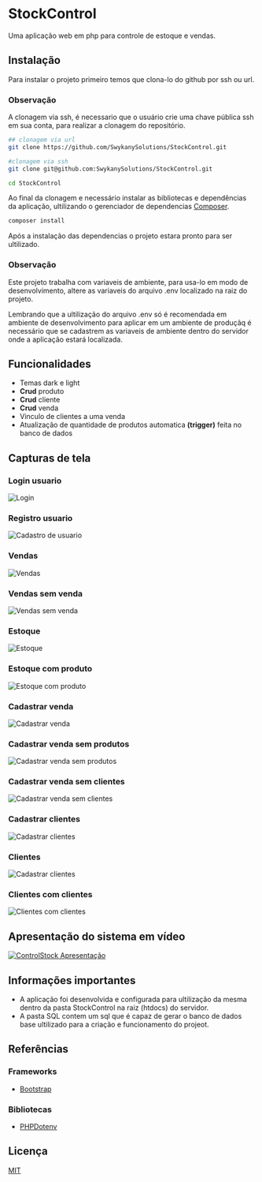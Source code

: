 
# StockControl

Uma aplicação web em php para controle de estoque e vendas.
## Instalação

Para instalar o projeto primeiro temos que clona-lo do github por ssh ou url.

### Observação
A clonagem via ssh, é necessario que o usuário crie uma chave pública ssh em sua conta, para realizar a clonagem do repositório.

```bash
## clonagem via url
git clone https://github.com/SwykanySolutions/StockControl.git

#clonagem via ssh
git clone git@github.com:SwykanySolutions/StockControl.git

cd StockControl
```

Ao final da clonagem e necessário instalar as bibliotecas e dependências da aplicação, ultilizando o gerenciador de dependencias [Composer](https://getcomposer.org/).
```bash
composer install
```
Após a instalação das dependencias o projeto estara pronto para ser ultilizado.

### Observação

Este projeto trabalha com variaveis de ambiente, para usa-lo em modo de desenvolvimento, altere as variaveis do arquivo .env localizado na raiz do projeto.

Lembrando que a ultilização do arquivo .env só é recomendada em ambiente de desenvolvimento para aplicar em um ambiente de produçãq é necessário que se cadastrem as variaveis de ambiente dentro do servidor onde a aplicação estará localizada.
## Funcionalidades

- Temas dark e light
- **Crud** produto
- **Crud** cliente
- **Crud** venda
- Vinculo de clientes a uma venda
- Atualização de quantidade de produtos automatica **(trigger)** feita no banco de dados

## Capturas de tela

### Login usuario
![Login](https://github.com/SwykanySolutions/StockControl/blob/main/Public/PrintScreens/login.png?raw=true)

### Registro usuario
![Cadastro de usuario](https://github.com/SwykanySolutions/StockControl/blob/main/Public/PrintScreens/registro.png?raw=true)

### Vendas
![Vendas](https://github.com/SwykanySolutions/StockControl/blob/main/Public/PrintScreens/vendas.png?raw=true)

### Vendas sem venda
![Vendas sem venda](https://github.com/SwykanySolutions/StockControl/blob/main/Public/PrintScreens/vendas_sem_vendas.png?raw=true)

### Estoque
![Estoque](https://github.com/SwykanySolutions/StockControl/blob/main/Public/PrintScreens/estoque.png?raw=true)

### Estoque com produto
![Estoque com produto](https://github.com/SwykanySolutions/StockControl/blob/main/Public/PrintScreens/estoque_com_produto.png?raw=true)

### Cadastrar venda
![Cadastrar venda](https://github.com/SwykanySolutions/StockControl/blob/main/Public/PrintScreens/cadastrar_venda.png?raw=true)

### Cadastrar venda sem produtos
![Cadastrar venda sem produtos](https://github.com/SwykanySolutions/StockControl/blob/main/Public/PrintScreens/cadastrar_venda_sem_produtos.png?raw=true)

### Cadastrar venda sem clientes
![Cadastrar venda sem clientes](https://github.com/SwykanySolutions/StockControl/blob/main/Public/PrintScreens/cadastrar_venda_sem_clientes.png?raw=true)

### Cadastrar clientes
![Cadastrar clientes](https://github.com/SwykanySolutions/StockControl/blob/main/Public/PrintScreens/cadastrar_cliente.png?raw=true)

### Clientes
![Cadastrar clientes](https://github.com/SwykanySolutions/StockControl/blob/main/Public/PrintScreens/clientes.png?raw=true)

### Clientes com clientes
![Clientes com clientes](https://github.com/SwykanySolutions/StockControl/blob/main/Public/PrintScreens/clientes_com_clientes.png?raw=true)

## Apresentação do sistema em vídeo
[![ControlStock Apresentação](https://github.com/SwykanySolutions/StockControl/blob/main/Public/PrintScreens/login.png?raw=true)](https://youtu.be/hqY0E7YuHbI)


## Informações importantes
- A aplicação foi desenvolvida e configurada para ultilização da mesma dentro da pasta StockControl na raiz (htdocs) do servidor.
- A pasta SQL contem um sql que é capaz de gerar o banco de dados base ultilizado para a criação e funcionamento do projeot.

## Referências

### Frameworks
 - [Bootstrap ](https://getbootstrap.com/)

### Bibliotecas
 - [PHPDotenv](https://github.com/vlucas/phpdotenv)
## Licença

[MIT](https://choosealicense.com/licenses/mit/)

